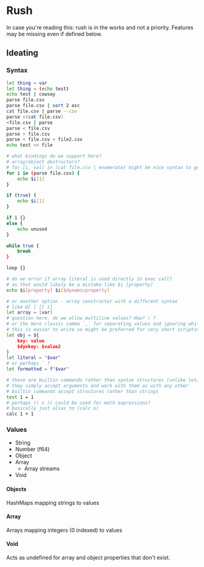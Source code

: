 # Rush

In case you're reading this: rush is in the works and not a priority. Features may be missing even if defined below.

## Ideating

### Syntax

```sh
let thing = var
let thing = (echo test)
echo test | cowsay
parse file.csv
parse file.csv | sort 2 asc
cat file.csv | parse --csv
parse <(cat file.csv)
<file.csv | parse
parse < file.csv
parse > file.csv
parse < file.csv > file2.csv
echo test >> file

# what bindings do we support here?
# array/object destructors?
# for [i, val] in (cat file.csv | enumerate) might be nice syntax to get line numbers
for i in (parse file.csv) {
    echo $i[1]
}

if (true) {
    echo $i[1]
}

if 1 {}
else {
    echo unused
}

while true {
    break
}

loop {}

# do we error if array literal is used directly in exec call?
# as that would likely be a mistake like $i [property]
echo $i[property] $i[$dynamicproperty]

# or another option - array constructor with a different syntax
# like @[ ] [[ ]]
let array = [var]
# question here, do we allow multiline values? How? \ ?
# or the more classic comma `,` for separating values and ignoring white space?
# this is easier to write so might be preferred for very short scripting lang
let obj = ${
    key: value
    $dynkey: $value2
}
let literal = "$var"
# or perhaps ` ?
let formatted = f"$var"

# these are builtin commands rather than syntax structures (unlike let/while etc)
# they simply accept arguments and work with them as with any other
# builtin commands accept structures rather than strings
test 1 = 1
# perhaps (( x )) could be used for math expressions?
# basically just alias to (calc x)
calc 1 + 1
```

### Values

- String
- Number (f64)
- Object
- Array
    - Array streams
- Void

#### Objects

HashMaps mapping strings to values

#### Array

Arrays mapping integers (0 indexed) to values

#### Void

Acts as undefined for array and object properties that don't exist.

